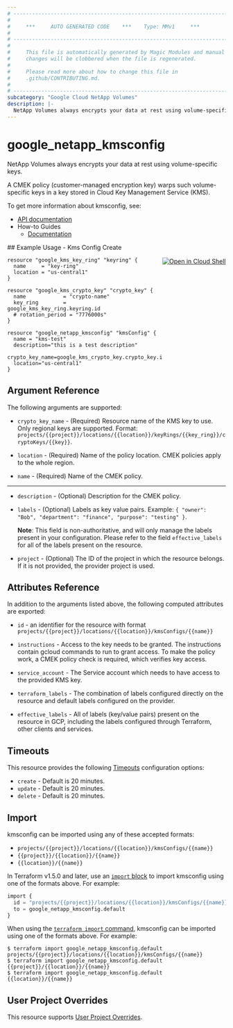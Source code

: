 ```yaml
---
# ----------------------------------------------------------------------------
#
#     ***     AUTO GENERATED CODE    ***    Type: MMv1     ***
#
# ----------------------------------------------------------------------------
#
#     This file is automatically generated by Magic Modules and manual
#     changes will be clobbered when the file is regenerated.
#
#     Please read more about how to change this file in
#     .github/CONTRIBUTING.md.
#
# ----------------------------------------------------------------------------
subcategory: "Google Cloud NetApp Volumes"
description: |-
  NetApp Volumes always encrypts your data at rest using volume-specific keys.
---
```


# google\_netapp\_kmsconfig

NetApp Volumes always encrypts your data at rest using volume-specific keys.

A CMEK policy (customer-managed encryption key) warps such volume-specific keys in a key stored in Cloud Key Management Service (KMS).


To get more information about kmsconfig, see:

* [API documentation](https://cloud.google.com/netapp/volumes/docs/reference/rest/v1/projects.locations.kmsConfigs)
* How-to Guides
    * [Documentation](https://cloud.google.com/netapp/volumes/docs/configure-and-use/cmek/cmek-overview)

<div class = "oics-button" style="float: right; margin: 0 0 -15px">
  <a href="https://console.cloud.google.com/cloudshell/open?cloudshell_git_repo=https%3A%2F%2Fgithub.com%2Fterraform-google-modules%2Fdocs-examples.git&cloudshell_image=gcr.io%2Fcloudshell-images%2Fcloudshell%3Alatest&cloudshell_print=.%2Fmotd&cloudshell_tutorial=.%2Ftutorial.md&cloudshell_working_dir=kmsConfig_create&open_in_editor=main.tf" target="_blank">
    <img alt="Open in Cloud Shell" src="//gstatic.com/cloudssh/images/open-btn.svg" style="max-height: 44px; margin: 32px auto; max-width: 100%;">
  </a>
</div>
## Example Usage - Kms Config Create


```hcl
resource "google_kms_key_ring" "keyring" {
  name     = "key-ring"
  location = "us-central1"
}

resource "google_kms_crypto_key" "crypto_key" {
  name            = "crypto-name"
  key_ring        = google_kms_key_ring.keyring.id
  # rotation_period = "7776000s"
}

resource "google_netapp_kmsconfig" "kmsConfig" {
  name = "kms-test"
  description="this is a test description"
  crypto_key_name=google_kms_crypto_key.crypto_key.id
  location="us-central1"
}
```

## Argument Reference

The following arguments are supported:


* `crypto_key_name` -
  (Required)
  Resource name of the KMS key to use. Only regional keys are supported. Format: `projects/{{project}}/locations/{{location}}/keyRings/{{key_ring}}/cryptoKeys/{{key}}`.

* `location` -
  (Required)
  Name of the policy location. CMEK policies apply to the whole region.

* `name` -
  (Required)
  Name of the CMEK policy.


- - -


* `description` -
  (Optional)
  Description for the CMEK policy.

* `labels` -
  (Optional)
  Labels as key value pairs. Example: `{ "owner": "Bob", "department": "finance", "purpose": "testing" }`.

  **Note**: This field is non-authoritative, and will only manage the labels present in your configuration.
  Please refer to the field `effective_labels` for all of the labels present on the resource.

* `project` - (Optional) The ID of the project in which the resource belongs.
    If it is not provided, the provider project is used.


## Attributes Reference

In addition to the arguments listed above, the following computed attributes are exported:

* `id` - an identifier for the resource with format `projects/{{project}}/locations/{{location}}/kmsConfigs/{{name}}`

* `instructions` -
  Access to the key needs to be granted. The instructions contain gcloud commands to run to grant access.
  To make the policy work, a CMEK policy check is required, which verifies key access.

* `service_account` -
  The Service account which needs to have access to the  provided KMS key.

* `terraform_labels` -
  The combination of labels configured directly on the resource
   and default labels configured on the provider.

* `effective_labels` -
  All of labels (key/value pairs) present on the resource in GCP, including the labels configured through Terraform, other clients and services.


## Timeouts

This resource provides the following
[Timeouts](https://developer.hashicorp.com/terraform/plugin/sdkv2/resources/retries-and-customizable-timeouts) configuration options:

- `create` - Default is 20 minutes.
- `update` - Default is 20 minutes.
- `delete` - Default is 20 minutes.

## Import


kmsconfig can be imported using any of these accepted formats:

* `projects/{{project}}/locations/{{location}}/kmsConfigs/{{name}}`
* `{{project}}/{{location}}/{{name}}`
* `{{location}}/{{name}}`


In Terraform v1.5.0 and later, use an [`import` block](https://developer.hashicorp.com/terraform/language/import) to import kmsconfig using one of the formats above. For example:

```tf
import {
  id = "projects/{{project}}/locations/{{location}}/kmsConfigs/{{name}}"
  to = google_netapp_kmsconfig.default
}
```

When using the [`terraform import` command](https://developer.hashicorp.com/terraform/cli/commands/import), kmsconfig can be imported using one of the formats above. For example:

```
$ terraform import google_netapp_kmsconfig.default projects/{{project}}/locations/{{location}}/kmsConfigs/{{name}}
$ terraform import google_netapp_kmsconfig.default {{project}}/{{location}}/{{name}}
$ terraform import google_netapp_kmsconfig.default {{location}}/{{name}}
```

## User Project Overrides

This resource supports [User Project Overrides](https://registry.terraform.io/providers/hashicorp/google/latest/docs/guides/provider_reference#user_project_override).
